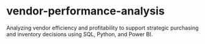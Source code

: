 # vendor-performance-analysis
Analyzing vendor efficiency and profitability to support strategic purchasing and inventory decisions using SQL, Python, and Power BI.
